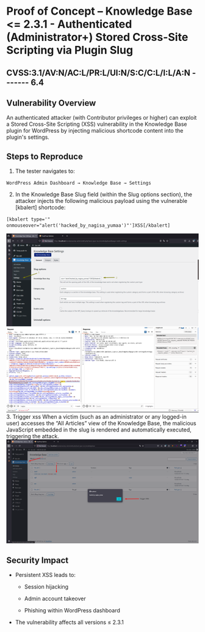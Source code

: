 # Proof of Concept – Knowledge Base <= 2.3.1 - Authenticated (Administrator+) Stored Cross-Site Scripting via Plugin Slug

## CVSS:3.1/AV:N/AC:L/PR:L/UI:N/S:C/C:L/I:L/A:N ------- 6.4

## Vulnerability Overview
An authenticated attacker (with Contributor privileges or higher) can exploit a Stored Cross-Site Scripting (XSS) vulnerability in the Knowledge Base plugin for WordPress by injecting malicious shortcode content into the plugin's settings.
##  Steps to Reproduce
1. The tester navigates to:
```
WordPress Admin Dashboard → Knowledge Base → Settings
```
2. In the Knowledge Base Slug field (within the Slug options section), the attacker injects the following malicious payload using the vulnerable [kbalert] shortcode:
```
[kbalert type='" onmouseover="alert('hacked_by_nagisa_yumaa')"']XSS[/kbalert]
```
![alt text](1.png)
![alt text](2.png)
3. Trigger xss
When a victim (such as an administrator or any logged-in user) accesses the “All Articles” view of the Knowledge Base, the malicious JavaScript embedded in the slug is rendered and automatically executed, triggering the attack.
![alt text](3.png)
## Security Impact
* Persistent XSS leads to:

    * Session hijacking

    * Admin account takeover

    * Phishing within WordPress dashboard

* The vulnerability affects all versions ≤ 2.3.1

